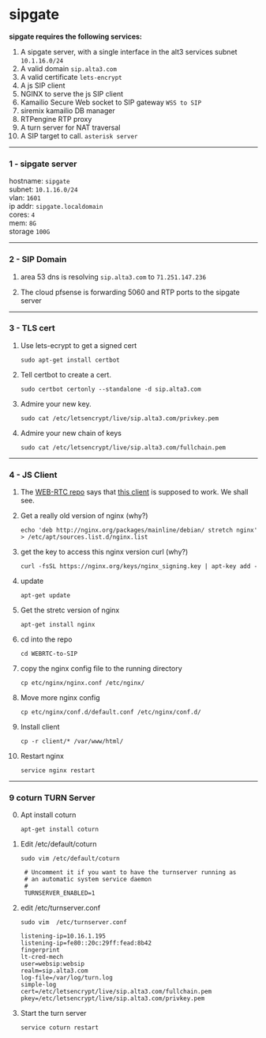 # sipgate

**sipgate requires the following services:**

1. A sipgate server, with a single interface in the alt3 services subnet `10.1.16.0/24`
2. A valid domain `sip.alta3.com`
3. A valid certificate `lets-encrypt`
4. A js SIP client
5. NGINX to serve the js SIP client
6. Kamailio Secure Web socket to SIP gateway `WSS to SIP`
7. siremix kamailio DB manager
8. RTPengine RTP proxy 
9. A turn server for NAT traversal
10. A SIP target to call. `asterisk server`


----
### 1 - sipgate server
hostname: `sipgate`  
subnet:  `10.1.16.0/24`  
vlan: `1601`  
ip addr: `sipgate.localdomain`  
cores: `4`  
mem: `8G`  
storage `100G`  

----
### 2 - SIP Domain
1. area 53 dns is resolving `sip.alta3.com` to `71.251.147.236`

0. The cloud pfsense is forwarding 5060 and RTP ports to the sipgate server

----
### 3 - TLS cert
1. Use lets-ecrypt to get a signed cert

    `sudo apt-get install certbot`

0. Tell certbot to create a cert.

    `sudo certbot certonly --standalone -d sip.alta3.com`

0. Admire your new key.

    `sudo cat /etc/letsencrypt/live/sip.alta3.com/privkey.pem`

0. Admire your new chain of keys

    `sudo cat /etc/letsencrypt/live/sip.alta3.com/fullchain.pem`

----
### 4 - JS Client

1. The [WEB-RTC repo](https://github.com/havfo/WEBRTC-to-SIP) says that [this client](https://github.com/havfo/SipCaller) is supposed to work. We shall see.

0. Get a really old version of nginx (why?)

    `echo 'deb http://nginx.org/packages/mainline/debian/ stretch nginx' > /etc/apt/sources.list.d/nginx.list`

0. get the key to access this nginx version curl (why?)

    `curl -fsSL https://nginx.org/keys/nginx_signing.key | apt-key add -`

0. update

    `apt-get update`

0. Get the stretc version of nginx

    `apt-get install nginx`

0. cd into the repo

    `cd WEBRTC-to-SIP`

0. copy the nginx config file to the running directory

    `cp etc/nginx/nginx.conf /etc/nginx/`

0. Move more nginx config

    `cp etc/nginx/conf.d/default.conf /etc/nginx/conf.d/`
    
0. Install client

    `cp -r client/* /var/www/html/`
    
0. Restart nginx

    `service nginx restart`


----
### 9 coturn TURN Server 

0. Apt install coturn

    `apt-get install coturn`

0. Edit /etc/default/coturn

    `sudo vim /etc/default/coturn`
    
        # Uncomment it if you want to have the turnserver running as
        # an automatic system service daemon
        #
        TURNSERVER_ENABLED=1    

0. edit /etc/turnserver.conf

    `sudo vim  /etc/turnserver.conf`
    
       listening-ip=10.16.1.195
       listening-ip=fe80::20c:29ff:fead:8b42
       fingerprint
       lt-cred-mech
       user=websip:websip
       realm=sip.alta3.com
       log-file=/var/log/turn.log
       simple-log
       cert=/etc/letsencrypt/live/sip.alta3.com/fullchain.pem
       pkey=/etc/letsencrypt/live/sip.alta3.com/privkey.pem

0. Start the turn server

    `service coturn restart`  
    
